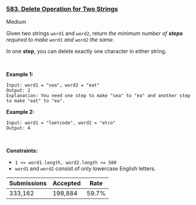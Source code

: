 ### [583. Delete Operation for Two Strings](https://leetcode.com/problems/delete-operation-for-two-strings/)

Medium

Given two strings `` word1 `` and `` word2 ``, return _the minimum number of __steps__ required to make_ `` word1 `` _and_ `` word2 `` _the same_.

In one __step__, you can delete exactly one character in either string.

 

<strong class="example">Example 1:</strong>

```
Input: word1 = "sea", word2 = "eat"
Output: 2
Explanation: You need one step to make "sea" to "ea" and another step to make "eat" to "ea".
```

<strong class="example">Example 2:</strong>

```
Input: word1 = "leetcode", word2 = "etco"
Output: 4
```

 

__Constraints:__

*   `` 1 <= word1.length, word2.length <= 500 ``
*   `` word1 `` and `` word2 `` consist of only lowercase English letters.

| Submissions    | Accepted     | Rate   |
| -------------- | ------------ | ------ |
| 333,162 | 198,884 | 59.7% |